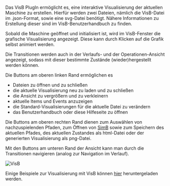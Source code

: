 Das VisB PlugIn ermöglicht es, eine interaktive Visualisierung der aktuellen Maschine zu erstellen. Hierfür werden zwei Dateien,
nämlich die VisB-Datei im .json-Format, sowie eine svg-Datei benötigt. Nähere Informationen zu Erstellung dieser sind im VisB-Benutzerhandbuch zu finden.

Sobald die Maschine geöffnet und initialisiert ist, wird im VisB-Fenster die grafische Visualisierung angezeigt. Diese kann durch Klicken auf die Grafik selbst animiert werden.

Die Transitionen werden auch in der Verlaufs- und der Operationen-Ansicht angezeigt, sodass mit dieser bestimmte Zustände (wieder)hergestellt werden können.

Die Buttons am oberen linken Rand ermöglichen es
* Dateien zu öffnen und zu schließen
* die aktuelle Visualisierung neu zu laden und zu schließen
* die Ansicht zu vergrößern und zu verkleinern
* aktuelle Items und Events anzuzeigen
* die Standard-Visualisierungen für die aktuelle Datei zu verändern
* das Benutzerhandbuch oder diese Hilfeseite zu öffnen

Die Buttons am oberen rechten Rand dienen zum Auswählen von nachzuspielenden Pfaden, zum Öffnen von [SimB](../Hauptmenü/Erweitert/SimB.md) sowie zum Speichern des aktuellen Pfades, des aktuellen Zustandes als html-Datei oder der generierten Visualisierung als png-Datei.

Mit den Buttons am unteren Rand der Ansicht kann man durch die Transitionen navigieren (analog zur Navigation im Verlauf).

![VisB](../../screenshots/Main%20View/VisB.png)

Einige Beispiele zur Visualisierung mit VisB können [hier](https://gitlab.cs.uni-duesseldorf.de/general/stups/visb-visualisation-examples) heruntergeladen werden.

